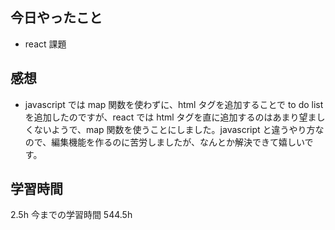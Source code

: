 ## 今日やったこと

- react 課題

## 感想

- javascript では map 関数を使わずに、html タグを追加することで to do list を追加したのですが、react では html タグを直に追加するのはあまり望ましくないようで、map 関数を使うことにしました。javascript と違うやり方なので、編集機能を作るのに苦労しましたが、なんとか解決できて嬉しいです。

## 学習時間

2.5h
今までの学習時間 544.5h
